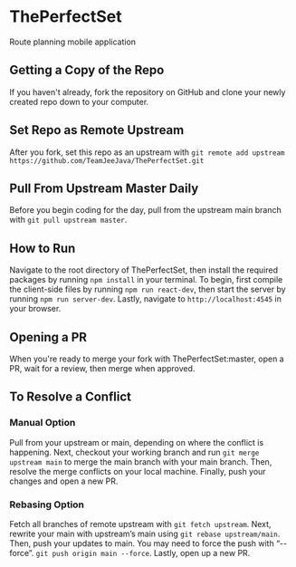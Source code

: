 # ThePerfectSet
Route planning mobile application

## Getting a Copy of the Repo
If you haven't already, fork the repository on GitHub and clone your newly created repo down to your computer.

## Set Repo as Remote Upstream
After you fork, set this repo as an upstream with `git remote add upstream https://github.com/TeamJeeJava/ThePerfectSet.git`

## Pull From Upstream Master Daily
Before you begin coding for the day, pull from the upstream main branch with `git pull upstream master`.

## How to Run
Navigate to the root directory of ThePerfectSet, then install the required packages by running `npm install` in your terminal. To begin, first compile the client-side files by running `npm run react-dev`, then start the server by running `npm run server-dev`. Lastly, navigate to `http://localhost:4545` in your browser.

## Opening a PR
When you're ready to merge your fork with ThePerfectSet:master, open a PR, wait for a review, then merge when approved.

## To Resolve a Conflict

### Manual Option
Pull from your upstream or main, depending on where the conflict is happening. Next, checkout your working branch and run `git merge upstream main` to merge the main branch with your main branch. Then, resolve the merge conflicts on your local machine. Finally, push your changes and open a new PR.

### Rebasing Option
Fetch all branches of remote upstream with `git fetch upstream`. Next, rewrite your main with upstream’s main using `git rebase upstream/main`. Then, push your updates to main. You may need to force the push with “--force”. `git push origin main --force`. Lastly, open up a new PR.
